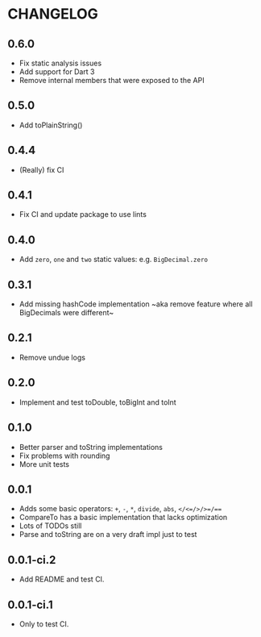 # CHANGELOG

## 0.6.0
- Fix static analysis issues
- Add support for Dart 3
- Remove internal members that were exposed to the API

## 0.5.0
- Add toPlainString()

## 0.4.4
- (Really) fix CI

## 0.4.1
- Fix CI and update package to use lints

## 0.4.0
- Add `zero`, `one` and `two` static values: e.g. `BigDecimal.zero`

## 0.3.1
- Add missing hashCode implementation ~aka remove feature where all BigDecimals were different~

## 0.2.1
- Remove undue logs

## 0.2.0
- Implement and test toDouble, toBigInt and toInt

## 0.1.0
- Better parser and toString implementations
- Fix problems with rounding
- More unit tests

## 0.0.1
- Adds some basic operators: `+`, `-`, `*`, `divide`, `abs`, `</<=/>/>=/==`
- CompareTo has a basic implementation that lacks optimization
- Lots of TODOs still
- Parse and toString are on a very draft impl just to test

## 0.0.1-ci.2
- Add README and test CI.

## 0.0.1-ci.1
- Only to test CI.
